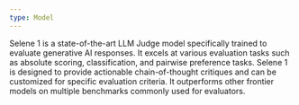 ```yaml
---
type: Model
---
```


Selene 1 is a state-of-the-art LLM Judge model specifically trained to evaluate generative AI responses. It excels at various evaluation tasks such as absolute scoring, classification, and pairwise preference tasks. Selene 1 is designed to provide actionable chain-of-thought critiques and can be customized for specific evaluation criteria. It outperforms other frontier models on multiple benchmarks commonly used for evaluators.